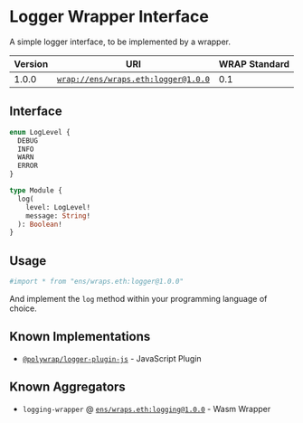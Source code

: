 # Logger Wrapper Interface
A simple logger interface, to be implemented by a wrapper.

| Version | URI | WRAP Standard |
|-|-|-|
| 1.0.0 | [`wrap://ens/wraps.eth:logger@1.0.0`](https://wrappers.io/v/ens/wraps.eth:logger@1.0.0) | 0.1 |

## Interface
```graphql
enum LogLevel {
  DEBUG
  INFO
  WARN
  ERROR
}

type Module {
  log(
    level: LogLevel!
    message: String!
  ): Boolean!
}
```

## Usage
```graphql
#import * from "ens/wraps.eth:logger@1.0.0"
```

And implement the `log` method within your programming language of choice.

## Known Implementations
* [`@polywrap/logger-plugin-js`](https://www.npmjs.com/package/@polywrap/logger-plugin-js) - JavaScript Plugin  

## Known Aggregators
* `logging-wrapper` @ [`ens/wraps.eth:logging@1.0.0`](https://wrappers.io/v/ens/wraps.eth:logging@1.0.0) - Wasm Wrapper  
